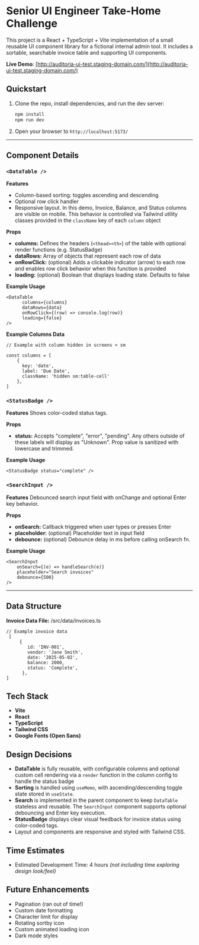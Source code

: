 # Senior UI Engineer Take-Home Challenge
This project is a React + TypeScript + Vite implementation of a small reusable UI component library for a fictional internal admin tool. It includes a sortable, searchable invoice table and supporting UI components.

**Live Demo**: [http://auditoria-ui-test.staging-domain.com/](http://auditoria-ui-test.staging-domain.com/)

## Quickstart

1. Clone the repo, install dependencies, and run the dev server:
   ```bash
   npm install
   npm run dev
   ```

2. Open your browser to `http://localhost:5173/`
-------------
## Component Details

### `<DataTable />`
**Features**
- Column-based sorting: toggles ascending and descending
- Optional row click handler
- Responsive layout. In this demo, Invoice, Balance, and Status columns are visible on mobile. This behavior is controlled via Tailwind utility classes provided in the `className` key of each `column` object

**Props**
- **columns:** Defines the headers (`<thead><th>`) of the table with optional render functions (e.g. StatusBadge)
- **dataRows:** Array of objects that represent each row of data
- **onRowClick:**  (optional) Adds a clickable indicator (arrow) to each row and enables row click behavior when this function is provided
- **loading:**  (optional) Boolean that displays loading state. Defaults to false

**Example Usage**
```
<DataTable
      columns={columns}
      dataRows={data}
      onRowClick={(row) => console.log(row)}
      loading={false}
/>
```

**Example Columns Data**
```
// Example with column hidden in screens < sm

const columns = [
    {
      key: 'date',
      label: 'Due Date',
      className: 'hidden sm:table-cell'
    },
]
```


### `<StatusBadge />`
**Features**
Shows color-coded status tags.

**Props**
- **status:** Accepts "complete", "error", "pending". Any others outside of these labels will display as "Unknown". Prop value is sanitized with lowercase and trimmed.

**Example Usage**
```
<StatusBadge status="complete" /> 
```


### `<SearchInput />`
**Features**
Debounced search input field with onChange and optional Enter key behavior.

**Props**
- **onSearch:** Callback triggered when user types or presses Enter
- **placeholder:** (optional) Placeholder text in input field
- **debounce:** (optional) Debounce delay in ms before calling onSearch fn.

**Example Usage**
```
<SearchInput 
    onSearch={(e) => handleSearch(e)} 
    placeholder="Search invoices" 
    debounce={500} 
/> 
```
-------------

## Data Structure
**Invoice Data File:** /src/data/invoices.ts
```
// Example invoice data 
 [
     {
        id: 'INV-001',
        vendor: 'Jane Smith',
        date: '2025-05-02',
        balance: 2000,
        status: 'Complete',
      },
]
```
##  Tech Stack
- **Vite**
- **React**
- **TypeScript**
- **Tailwind CSS**
- **Google Fonts (Open Sans)**

## Design Decisions

- **DataTable** is fully reusable, with configurable columns and optional custom cell rendering via a `render` function in the column config to handle the status badge
- **Sorting** is handled using `useMemo`, with ascending/descending toggle state stored in `useState`.
- **Search** is implemented in the parent component to keep `DataTable` stateless and reusable. The `SearchInput` component supports optional debouncing and Enter key execution.
- **StatusBadge** displays clear visual feedback for invoice status using color-coded tags.
- Layout and components are responsive and styled with Tailwind CSS.

## Time Estimates
- Estimated Development Time: 4 hours
*(not including time exploring design look/feel)*

## Future Enhancements
- Pagination (ran out of time!)
- Custom date formatting
- Character limit for display
- Rotating sortby icon
- Custom animated loading icon
- Dark mode styles